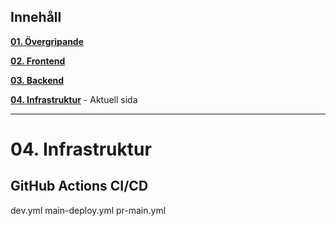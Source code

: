 ﻿
## Innehåll

**[01. Övergripande](01.%20Övergripande.md)**

**[02. Frontend](02.%20Frontend.md)**

**[03. Backend](03.%20Bäckend.md)**

**[04. Infrastruktur](04.%20Infrastruktur.md)** - Aktuell sida

---

# 04. Infrastruktur



## GitHub Actions CI/CD
dev.yml
main-deploy.yml
pr-main.yml

